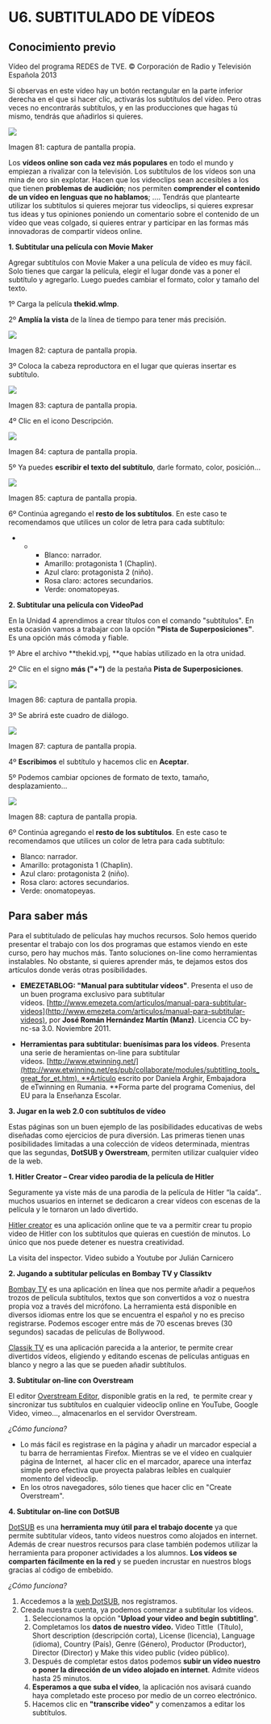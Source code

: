 # U6. SUBTITULADO DE VÍDEOS

## Conocimiento previo

Vídeo del programa REDES de TVE. © Corporación de Radio y Televisión Española 2013

Si observas en este vídeo hay un botón rectangular en la parte inferior derecha en el que si hacer clic, activarás los subtítulos del vídeo. Pero otras veces no encontrarás subtítulos, y en las producciones que hagas tú mismo, tendrás que añadirlos si quieres.


![](img/sub1.jpg)


Imagen 81: captura de pantalla propia.

Los **vídeos online son cada vez más populares** en todo el mundo y empiezan a rivalizar con la televisión. Los subtítulos de los vídeos son una mina de oro sin explotar. Hacen que los videoclips sean accesibles a los que tienen **problemas de audición**; nos permiten **comprender el contenido de un vídeo en lenguas que no hablamos**; .... Tendrás que plantearte utilizar los subtítulos si quieres mejorar tus videoclips, si quieres expresar tus ideas y tus opiniones poniendo un comentario sobre el contenido de un vídeo que veas colgado, si quieres entrar y participar en las formas más innovadoras de compartir vídeos online.

**1\. Subtitular una película con Movie Maker**

Agregar subtítulos con Movie Maker a una película de vídeo es muy fácil. Solo tienes que cargar la película, elegir el lugar donde vas a poner el subtítulo y agregarlo. Luego puedes cambiar el formato, color y tamaño del texto.

1º Carga la película **thekid.wlmp**.

2º **Amplía la vista** de la línea de tiempo para tener más precisión.


![](img/sub2.jpg)


Imagen 82: captura de pantalla propia.

3º Coloca la cabeza reproductora en el lugar que quieras insertar es subtítulo.


![](img/sub3.jpg)


Imagen 83: captura de pantalla propia.

4º Clic en el icono Descripción.


![](img/sub4.jpg)


Imagen 84: captura de pantalla propia.

5º Ya puedes **escribir el texto del subtítulo**, darle formato, color, posición...


![](img/sub5.jpg)


Imagen 85: captura de pantalla propia.

6º Continúa agregando el **resto de los subtítulos**. En este caso te recomendamos que utilices un color de letra para cada subtítulo:

*   *   *   Blanco: narrador.
        *   Amarillo: protagonista 1 (Chaplin).
        *   Azul claro: protagonista 2 (niño).
        *   Rosa claro: actores secundarios.
        *   Verde: onomatopeyas.

**2\. Subtitular una película con VideoPad**

En la Unidad 4 aprendimos a crear títulos con el comando "subtítulos". En esta ocasión vamos a trabajar con la opción **"Pista de Superposiciones"**. Es una opción más cómoda y fiable.

1º Abre el archivo **thekid.vpj, **que habías utilizado en la otra unidad.

2º Clic en el signo **más ("+")** de la pestaña **Pista de Superposiciones**.


![](img/sub6.jpg)


Imagen 86: captura de pantalla propia.

3º Se abrirá este cuadro de diálogo.


![](img/sub7.jpg)


Imagen 87: captura de pantalla propia.

4º **Escribimos** el subtítulo y hacemos clic en **Aceptar**.

5º Podemos cambiar opciones de formato de texto, tamaño, desplazamiento...


![](img/sub8.jpg)


Imagen 88: captura de pantalla propia.

6º Continúa agregando el **resto de los subtítulos**. En este caso te recomendamos que utilices un color de letra para cada subtítulo:

*   Blanco: narrador.
*   Amarillo: protagonista 1 (Chaplin).
*   Azul claro: protagonista 2 (niño).
*   Rosa claro: actores secundarios.
*   Verde: onomatopeyas.

## Para saber más

Para el subtitulado de películas hay muchos recursos. Solo hemos querido presentar el trabajo con los dos programas que estamos viendo en este curso, pero hay muchos más. Tanto soluciones on-line como herramientas instalables. No obstante, si quieres aprender más, te dejamos estos dos artículos donde verás otras posibilidades.

*   **EMEZETABLOG: "Manual para subtitular vídeos"**. Presenta el uso de un buen programa exclusivo para subtitular vídeos. [http://www.emezeta.com/articulos/manual-para-subtitular-videos](http://www.emezeta.com/articulos/manual-para-subtitular-videos), por **José Román Hernández Martín (Manz)**. Licencia CC by-nc-sa 3.0. Noviembre 2011.  
    
*   **Herramientas para subtitular: buenísimas para los vídeos**. Presenta una serie de heramientas on-line para subtitular vídeos. [http://www.etwinning.net/](http://www.etwinning.net/es/pub/collaborate/modules/subtitling_tools_great_for_et.htm). **Artículo escrito por Daniela Arghir, Embajadora de eTwinning en Rumania. **Forma parte del programa Comenius, del EU para la Enseñanza Escolar.

**3\. Jugar en la web 2.0 con subtítulos de vídeo**

Estas páginas son un buen ejemplo de las posibilidades educativas de webs diseñadas como ejercicios de pura diversión. Las primeras tienen unas posibilidades limitadas a una colección de vídeos determinada, mientras que las segundas, **DotSUB y Owerstream**, permiten utilizar cualquier vídeo de la web.

**1\. Hitler Creator – Crear video parodia de la película de Hitler**

Seguramente ya viste más de una parodia de la película de Hitler “la caída“.. muchos usuarios en internet se dedicaron a crear vídeos con escenas de la película y le tornaron un lado divertido.

[Hitler creator](http://chevismo.com/hitler) es una aplicación online que te va a permitir crear tu propio video de Hitler con los subtitulos que quieras en cuestión de minutos. Lo único que nos puede detener es nuestra creatividad.

La visita del inspector. Video subido a Youtube por Julián Carnicero

**2\. Jugando a subtitular películas en Bombay TV y Classiktv**

[Bombay TV](http://www.grapheine.com/bombaytv/index.php?lang=es) es una aplicación en línea que nos permite añadir a pequeños trozos de película subtítulos, textos que son convertidos a voz o nuestra propia voz a través del micrófono. La herramienta está disponible en diversos idiomas entre los que se encuentra el español y no es preciso registrarse. Podemos escoger entre más de 70 escenas breves (30 segundos) sacadas de películas de Bollywood.

[Classik TV](http://www.grapheine.com/classiktv/) es una aplicación parecida a la anterior, te permite crear divertidos vídeos, eligiendo y editando escenas de películas antiguas en blanco y negro a las que se pueden añadir subtítulos.

**3\. Subtitular on-line con Overstream**

El editor [Overstream Editor](http://www.overstream.net/), disponible gratis en la red,  te permite crear y sincronizar tus subtítulos en cualquier videoclip online en YouTube, Google Video, vimeo..., almacenarlos en el servidor Overstream.

_¿Cómo funciona?_

*   Lo más fácil es registrase en la página y añadir un marcador especial a tu barra de herramientas Firefox. Mientras se ve el vídeo en cualquier página de Internet,  al hacer clic en el marcador, aparece una interfaz simple pero efectiva que proyecta palabras leíbles en cualquier momento del videoclip.
*   En los otros navegadores, sólo tienes que hacer clic en "Create Overstream".

**4\. Subtitular on-line con DotSUB**

[DotSUB](http://dotsub.com/) es una **herramienta muy útil para el trabajo docente** ya que permite subtitular vídeos, tanto vídeos nuestros como alojados en internet. Además de crear nuestros recursos para clase también podemos utilizar la herramienta para proponer actividades a los alumnos. **Los vídeos se comparten fácilmente en la red** y se pueden incrustar en nuestros blogs gracias al código de embebido.

_¿Cómo funciona?_

1.  Accedemos a la [web DotSUB](http://dotsub.com/), nos registramos.
2.  Creada nuestra cuenta, ya podemos comenzar a subtitular los vídeos.
    1.  Seleccionamos la opción "**Upload your video and begin subtitling**".
    2.  Completamos los **datos de nuestro vídeo.** Video Tittle  (Título), Short description (descripción corta), License (licencia), Language (idioma), Country (País), Genre (Género), Productor (Productor), Director (Director) y Make this video public (vídeo público).
    3.  Después de completar estos datos podemos **subir un vídeo nuestro o poner la dirección de un vídeo alojado en internet**. Admite vídeos hasta 25 minutos.
    4.  **Esperamos a que suba el vídeo**, la aplicación nos avisará cuando haya completado este proceso por medio de un correo electrónico.
    5.  Hacemos clic en **"transcribe video"** y comenzamos a editar los subtítulos.

